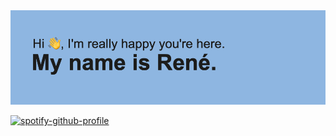 
<img src="https://github.com/ReneCapella/ReneCapella/blob/main/header.png">



[![spotify-github-profile](https://spotify-github-profile.vercel.app/api/view?uid=12125090128&cover_image=true&theme=default)](https://github.com/kittinan/spotify-github-profile)

<!--
**ReneCapella/ReneCapella** is a ✨ _special_ ✨ repository because its `README.md` (this file) appears on your GitHub profile.

Here are some ideas to get you started:

- 🔭 I’m currently working on ...
- 🌱 I’m currently learning ...
- 👯 I’m looking to collaborate on ...
- 🤔 I’m looking for help with ...
- 💬 Ask me about ...
- 📫 How to reach me: ...
- 😄 Pronouns: ...
- ⚡ Fun fact: ...
-->
